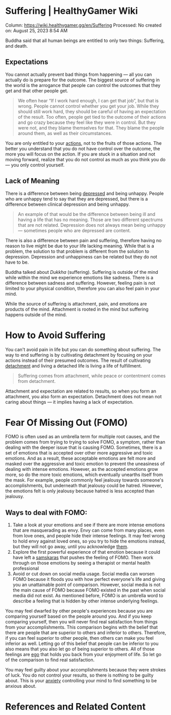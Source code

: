 # Suffering | HealthyGamer Wiki

Column: https://wiki.healthygamer.gg/en/Suffering
Processed: No
created on: August 25, 2023 8:54 AM

Buddha said that all human beings are entitled to only two things: Suffering, and death.

## Expectations

You cannot actually prevent bad things from happening — all you can actually do is prepare for the outcome. The biggest source of suffering in the world is the arrogance that people can control the outcomes that they get and that other people get.

> We often hear “If I work hard enough, I can get that job”, but that is wrong. People cannot control whether you get your job. While they should still work hard, they should be careful of having an expectation of the result. Too often, people get tied to the outcome of their actions and go crazy because they feel like they were in control. But they were not, and they blame themselves for that. They blame the people around them, as well as their circumstances.
> 

You are only entitled to your [actions](https://wiki.healthygamer.gg/en/Karma), not to the fruits of those actions. The better you understand that you do not have control over the outcome, the more you will focus on the action. If you are stuck in a situation and not moving forward, realize that you do not control as much as you think you do — you only control yourself.

## Lack of Meaning

There is a difference between being [depressed](https://wiki.healthygamer.gg/en/Mental_Health) and being unhappy. People who are unhappy tend to say that they are depressed, but there is a difference between clinical depression and being unhappy.

> An example of that would be the difference between being ill and having a life that has no meaning. Those are two different spectrums that are not related. Depression does not always mean being unhappy — sometimes people who are depressed are content.
> 

There is also a difference between pain and suffering, therefore having no reason to live might be due to your life lacking meaning. While that is a problem, the solution to that problem is different from the solution to depression. Depression and unhappiness can be related but they do not have to be.

Buddha talked about *Dukkha* (suffering). Suffering is outside of the mind while within the mind we experience emotions like sadness. There is a difference between sadness and suffering. However, feeling pain is not limited to your physical condition, therefore you can also feel pain in your mind.

While the source of suffering is attachment, pain, and emotions are products of the mind. Attachment is rooted in the mind but suffering happens outside of the mind.

# How to Avoid Suffering

You can't avoid pain in life but you can do something about suffering. The way to end suffering is by cultivating detachment by focusing on your actions instead of their presumed outcomes. The result of cultivating [detachment](https://wiki.healthygamer.gg/en/Meditation) and living a detached life is living a life of fulfillment.

> Suffering comes from attachment, while peace or contentment comes from detachment.
> 

Attachment and expectation are related to results, so when you form an attachment, you also form an expectation. Detachment does not mean not caring about things — it implies having a lack of expectation.

# Fear Of Missing Out (FOMO)

FOMO is often used as an umbrella term for multiple root causes, and the problem comes from trying to trying to solve FOMO, a symptom, rather than dealing with the deeper issue that is causing FOMO. Sometimes, there is a set of emotions that is accepted over other more aggressive and toxic emotions. And as a result, these acceptable emotions are felt more and masked over the aggressive and toxic emotion to prevent the uneasiness of dealing with intense emotions. However, as the accepted emotions grow more, so do the more toxic emotions, which eventually unearths itself from the mask. For example, people commonly feel jealousy towards someone's accomplishments, but underneath that jealousy could be hatred. However, the emotions felt is only jealousy because hatred is less accepted than jealousy.

## Ways to deal with FOMO:

1. Take a look at your emotions and see if there are more intense emotions that are masquerading as envy. Envy can come from many places, even from love ones, and people hide their intense feelings. It may feel wrong to hold envy against loved ones, so you try to hide the emotions instead, but they will not go away, until you acknowledge [them](https://wiki.healthygamer.gg/en/Emotions#unsuppressing-emotions).
2. Explore the first powerful experience of that emotion because it could have left a [samskaras](https://wiki.healthygamer.gg/en/Samskaras) that pushes the feeling of FOMO. Then work through on those emotions by seeing a therapist or mental health professional
3. Avoid or cut down on social media usage. Social media can worsen FOMO because it floods you with how perfect everyone's life and giving you an unattainable point of comparison. However, social media is not the main cause of FOMO because FOMO existed in the past when social media did not exist. As mentioned before, FOMO is an umbrella word to describe a feeling that is hidden by other intense underlying feelings.

You may feel dwarfed by other people's experiences because you are comparing yourself based on the people around you. And if you keep comparing yourself, then you will never find real satisfaction from things from your accomplishments. This comparison begins with the belief that there are people that are superior to others and inferior to others. Therefore, if you can feel superior to other people, then others can make you feel inferior as well. Letting go of this belief that people can be inferior to you also means that you also let go of being superior to others. All of those feelings are [ego](https://wiki.healthygamer.gg/en/Confidence#ego) that holds you back from your enjoyment of life. So let go of the comparison to find real satisfaction.

You may feel guilty about your accomplishments because they were strokes of luck. You do not control your results, so there is nothing to be guilty about. This is your [anxiety](https://wiki.healthygamer.gg/en/Anxiety) controlling your mind to find something to be anxious about.

# References and Related Content